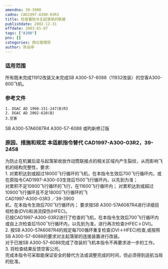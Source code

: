```yaml
---
amendno: 39-3900  
cadno: CAD1997-A300-03R3  
title: 检查翼肋与主起落架的联接  
publishdate: 2002-12-31  
effdate: 2003-01-07  
tags: ["A300"]  
pns: []  
categories: 西北管理局  
author: 陈岳亭  
---
```

  
### 适用范围  
所有既未完成11912改装又未完成SB A300-57-6088（11932改装）的空客A300-600飞机。  
  
<!--more-->  
### 参考文件  
    1. DGAC AD 1998-151-247(B)R3  
    2. DGAC AD 2002-620(B)  
    3.空客  
SB A300-57A6087R4 A300-57-6088 或昀新修订版  
  
### 原因、措施和规定 本适航指令替代 CAD1997-A300-03R2，39-2458  
为防止在机翼后梁与起落架收放作动筒联接点的相关区域内产生裂纹，从而影响飞机的结构完整性，要求:  
    1. 对累积达到或超过18000飞行循环的飞机，在本指令生效后700飞行循环内，或在原指令CAD1997-A300-03生效后1500飞行循环内，以先到为准；  
对累积不足10900飞行循环的飞行，在11600飞行循环内； 对累积达到或超过10900飞行循环且不足18000飞行循环的飞  
       CAD1997-A300-03R3   ／39-3900  
机，在本指令生效后700飞行循环内；        要求按SB A300-57A6087R4进行详细目视检查(DVI)和涡流探伤(HFEC)。  
 已按CAD1997-A300-03R2进行了检查的飞机，在本指令生效后700飞行循环内或自上次检查后1500飞行循环内，以先到为准，进行再次检查(HFEC＋DVI)。  
    2. 按SB A300-57A6087R4的规定每700循环重复检查(DVI＋HFEC)检查,或按照SB A300-57-6088的要求对主起落架的连接装置进行改装。  
 对于已按SB A300-57-6088完成了改装的飞机本指令不再要求进一步的工作。  
3. 将检查结果反馈空客公司。  
    完成本指令可采取能保证安全的替代方法或调整完成的时间，但必须得到适航当局的批准。  
